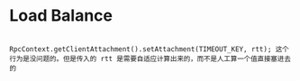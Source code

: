 # Load Balance
```text

RpcContext.getClientAttachment().setAttachment(TIMEOUT_KEY, rtt); 这个行为是没问题的。但是传入的 rtt 是需要自适应计算出来的，而不是人工算一个值直接塞进去的
```